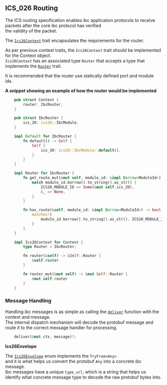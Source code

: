## ICS_026 Routing

The ICS routing specification enables ibc application protocols to receive packets after the core ibc protocol has verified  
the validity of the packet.

The [`Ics26Context`](/core/ics26_routing/context.rs#L32) trait encapsulates the requirements for the router.  

As per previous context traits, the `Ics26Context` trait should be implemented for the Context object.  
`Ics26Context` has an associated type `Router` that accepts a type that implements the [`Router`](code/centauri/ibc/modules/src/core/ics26_routing/context.rs#L215) trait.

It is recommended that the router use statically defined port and module Ids.  

**A snippet showing an example of how the router would be implemented**
```rust
    pub struct Context {
        router: IbcRouter,
    }

    pub struct IbcRouter {
        ics_20: ics20::IbcModule,
    }

    impl Default for IbcRouter {
        fn default() -> Self {
            Self {
                ics_20: ics20::IbcModule::default(),
            }
        }
    }

    impl Router for IbcRouter {
        fn get_route_mut(&mut self, module_id: &impl Borrow<ModuleId>) -> Option<&mut dyn Module> {
            match module_id.borrow().to_string().as_str() {
                ICS20_MODULE_ID => Some(&mut self.ics_20),
                &_ => None,
            }
        }

        fn has_route(&self, module_id: &impl Borrow<ModuleId>) -> bool {
            matches!(
                module_id.borrow().to_string().as_str(), ICS20_MODULE_ID
		    )
        }
    }

    impl Ics26Context for Context {
        type Router = IbcRouter;

        fn router(&self) -> &Self::Router {
            &self.router
        }

        fn router_mut(&mut self) -> &mut Self::Router {
            &mut self.router
        }
    }
```

### Message Handling

Handling ibc messages is as simple as calling the [`deliver`](/core/ics26_routing/handler.rs#L40) function with the context and message.  
The internal dispatch mechanism will decode the protobuf message and route it to the correct message handler for processing.  
```rust
    deliver(&mut ctx, message)?;
```

**Ics26Envelope**

The [`Ics26Envelope`](/core/ics26_routing/msgs.rs#L33) enum implements the `TryFrom<Any>`  
and it is what helps us convert the protobuf `Any` into a concrete ibc message.  
Ibc messages have a unique `type_url`, which is a string that helps us identify what concrete message type to decode the raw protobuf bytes into.